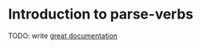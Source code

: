# Introduction to parse-verbs

TODO: write [great documentation](http://jacobian.org/writing/what-to-write/)
